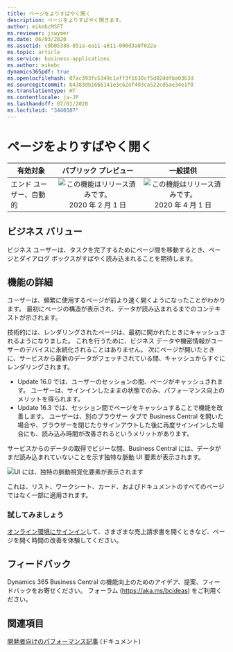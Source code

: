 ```yaml
---
title: ページをよりすばやく開く
description: ページをよりすばやく開きます。
author: mikebcMSFT
ms.reviewer: jswymer
ms.date: 06/03/2020
ms.assetid: c9b05388-851a-ea11-a811-000d3a8f022a
ms.topic: article
ms.service: business-applications
ms.author: mikebc
dynamics365pdf: true
ms.openlocfilehash: 07ac393fc5349c1aff3f1638cf5d02ddfba0363d
ms.sourcegitcommit: b4383db1666141e3c62ef493ca522cd5ae34e1f0
ms.translationtype: HT
ms.contentlocale: ja-JP
ms.lasthandoff: 07/01/2020
ms.locfileid: "3440387"
---
```

# <a name="pages-open-faster"></a>ページをよりすばやく開く


| 有効対象    |  パブリック プレビュー | 一般提供 | 
| ---------- | :----------: |:----------: |
|エンド ユーザー、自動的|![この機能はリリース済みです。](/dynamics365-release-plan/media/green-checkmark.png "この機能はリリース済みです。") 2020 年 2 月 1 日| ![この機能はリリース済みです。](/dynamics365-release-plan/media/green-checkmark.png "この機能はリリース済みです。") 2020 年 4 月 1 日|


## <a name="business-value"></a>ビジネス バリュー
<!-- bv start -->
ビジネス ユーザーは、タスクを完了するためにページ間を移動するとき、ページとダイアログ ボックスがすばやく読み込まれることを期待します。
<!-- bv end -->



## <a name="feature-details"></a>機能の詳細
<!--feature detail start -->
ユーザーは、頻繁に使用するページが前より速く開くようになったことがわかります。 最初にページの構造が表示され、データが読み込まれるまでのコンテキストが示されます。

技術的には、レンダリングされたページは、最初に開かれたときにキャッシュされるようになりました。 これを行うために、ビジネス データや機密情報がユーザーのデバイスに永続化されることはありません。 次にページが開いたときに、サービスから最新のデータがフェッチされている間、キャッシュからすぐにレンダリングされます。

- Update 16.0 では、ユーザーのセッションの間、ページがキャッシュされます。 ユーザーは、サインインしたままの状態でのみ、パフォーマンス向上のメリットを得られます。
- Update 16.3 では、セッション間でページをキャッシュすることで機能を改善します。 ユーザーは、別のブラウザー タブで Business Central を開いた場合や、ブラウザーを閉じたりサインアウトした後に再度サインインした場合にも、読み込み時間が改善されるというメリットがあります。

サービスからのデータの取得でビジーな間、Business Central には、データがまだ読み込まれていないことを示す独特な脈動 UI 要素が表示されます。

![UI には、独特の脈動視覚化要素が表示されます](media/ghosted-ui.png "UI には、独特の脈動視覚化要素が表示されます")

これは、リスト、ワークシート、カード、およびドキュメントのすべてのページではなく一部に適用されます。

### <a name="try-it-now"></a>試してみましょう
[オンライン環境にサインイン](https://businesscentral.dynamics.com/?page=9301)して、さまざまな売上請求書を開くときなど、ページを開く時間の改善を体験してください。
<!--feature detail end -->






## <a name="tell-us-what-you-think"></a>フィードバック
Dynamics 365 Business Central の機能向上のためのアイデア、提案、フィードバックをお寄せください。 フォーラム (https://aka.ms/bcideas) をご利用ください。




## <a name="see-also"></a>関連項目

<!--docs start-->
[開発者向けのパフォーマンス記事](https://docs.microsoft.com/dynamics365/business-central/dev-itpro/performance/performance-developer) (ドキュメント)
<!--docs end-->
